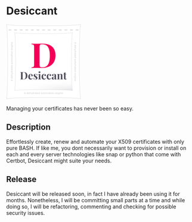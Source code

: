 # Desiccant

![Desiccant](./desiccant.png)

Managing your certificates has never been so easy.

## Description

Effortlessly create, renew and automate your X509 certificates with only pure BASH.
If like me, you dont necessarily want to provision or install on each and every server technologies like snap or python that come with Certbot, Desiccant might suite your needs.

## Release

Desiccant will be released soon, in fact I have already been using it for months. Nonetheless, I will be committing small parts at a time and while doing so, I will be refactoring, commenting and checking for possible security issues.